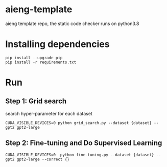 # aieng-template
aieng template repo, the static code checker runs on python3.8

# Installing dependencies
```
pip install --upgrade pip
pip install -r requirements.txt
```

# Run
## Step 1: Grid search
search hyper-parameter for each dataset 
```
CUDA_VISIBLE_DEVICES=0 python grid_search.py --dataset {dataset} --gpt2 gpt2-large 
```

## Step 2: Fine-tuning and Do Supervised Learning
```
CUDA_VISIBLE_DEVICES=0  python fine-tuning.py --dataset {dataset} --gpt2 gpt2-large --correct {} 
```
